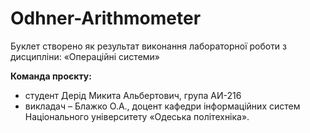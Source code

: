 # Odhner-Arithmometer
Буклет створено як результат виконання лабораторної роботи з дисципліни: «Операційні системи»

**Команда проєкту:**
+ студент Дерід Микита Альбертович, група АИ-216
+ викладач – Блажко О.А., доцент кафедри інформаційних систем Національного університету «Одеська політехніка».
